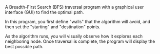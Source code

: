 A Breadth-First Search (BFS) traversal program with a graphical user interface (GUI) to find the optimal path.

In this program, you first define "walls" that the algorithm will avoid, and then set the "starting" and "destination" points.

As the algorithm runs, you will visually observe how it explores each neighboring node. Once traversal is complete, the program will display the best possible path.
